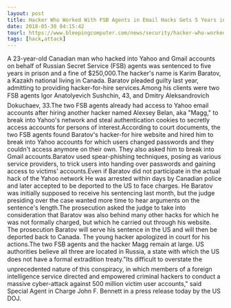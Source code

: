 ```yaml
---
layout: post
title: Hacker Who Worked With FSB Agents in Email Hacks Gets 5 Years in Prison
date: 2018-05-30 04:15:42
tourl: https://www.bleepingcomputer.com/news/security/hacker-who-worked-with-fsb-agents-in-email-hacks-gets-5-years-in-prison/
tags: [hack,attack]
---
```

A 23-year-old Canadian man who hacked into Yahoo and Gmail accounts on behalf of Russian Secret Service (FSB) agents was sentenced to five years in prison and a fine of $250,000.The hacker's name is Karim Baratov, a Kazakh national living in Canada. Baratov pleaded guilty last year, admitting to providing hacker-for-hire services.Among his clients were two FSB agents Igor Anatolyevich Sushchin, 43, and Dmitry Aleksandrovich Dokuchaev, 33.The two FSB agents already had access to Yahoo email accounts after hiring another hacker named Alexsey Belan, aka "Magg," to break into Yahoo's network and steal authentication cookies to secretly access accounts for persons of interest.According to court documents, the two FSB agents found Baratov's hacker-for hire website and hired him to break into Yahoo accounts for which users changed passwords and they couldn't access anymore on their own. They also asked him to break into Gmail accounts.Baratov used spear-phishing techniques, posing as various service providers, to trick users into handing over passwords and gaining access to victims' accounts.Even if Baratov did not participate in the actual hack of the Yahoo network He was arrested within days by Canadian police and later accepted to be deported to the US to face charges. He Baratov was initially supposed to receive his sentencing last month, but the judge presiding over the case wanted more time to hear arguments on the sentence's length.The prosecution asked the judge to take into consideration that Baratov was also behind many other hacks for which he was not formally charged, but which he carried out through his website. The prosecution Baratov will serve his sentence in the US and will then be deported back to Canada. The young hacker apologized in court for his actions.The two FSB agents and the hacker Magg remain at large. US authorities believe all three are located in Russia, a state with which the US does not have a formal extradition treaty."Its difficult to overstate the unprecedented nature of this conspiracy, in which members of a foreign intelligence service directed and empowered criminal hackers to conduct a massive cyber-attack against 500 million victim user accounts," said Special Agent in Charge John F. Bennett in a press release today by the US DOJ.
